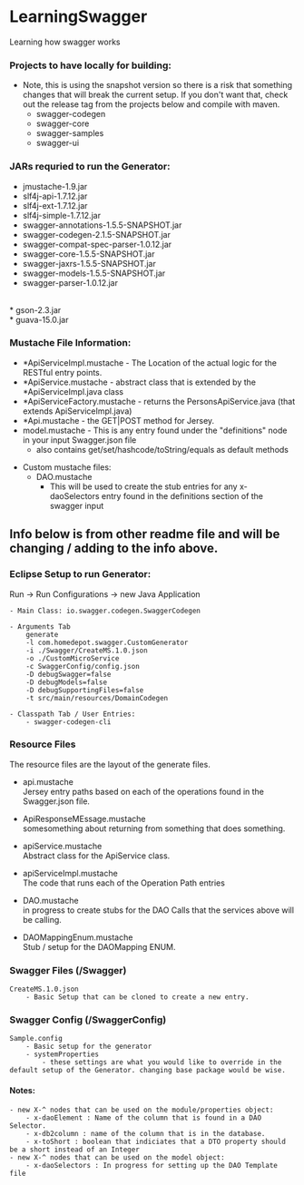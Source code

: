 # LearningSwagger
Learning how swagger works

### Projects to have locally for building:
- Note, this is using the snapshot version so there is a risk that something changes that will break the current setup. If you don't want that, check out the release tag from the projects below and compile with maven.<br>
	- swagger-codegen<br>
	- swagger-core<br>
	- swagger-samples<br>
	- swagger-ui<br>


### JARs requried to run the Generator:
* jmustache-1.9.jar<br>
* slf4j-api-1.7.12.jar<br>
* slf4j-ext-1.7.12.jar<br>
* slf4j-simple-1.7.12.jar<br>
* swagger-annotations-1.5.5-SNAPSHOT.jar<br>
* swagger-codegen-2.1.5-SNAPSHOT.jar<br>
* swagger-compat-spec-parser-1.0.12.jar<br>
* swagger-core-1.5.5-SNAPSHOT.jar<br>
* swagger-jaxrs-1.5.5-SNAPSHOT.jar<br>
* swagger-models-1.5.5-SNAPSHOT.jar<br>
* swagger-parser-1.0.12.jar<br>
<br>
* gson-2.3.jar<br>
* guava-15.0.jar<br>


### Mustache File Information:
- \*ApiServiceImpl.mustache - The Location of the actual logic for the RESTful entry points.<br>
- \*ApiService.mustache - abstract class that is extended by the *ApiServiceImpl.java class<br>
- \*ApiServiceFactory.mustache - returns the PersonsApiService.java (that extends ApiServiceImpl.java)<br>
- \*Api.mustache - the GET|POST method for Jersey.<br>
- model.mustache - This is any entry found under the "definitions" node in your input Swagger.json file<br> 
	- also contains get/set/hashcode/toString/equals as default methods

* Custom mustache files:<br>
	- DAO.mustache<br>
		- This will be used to create the stub entries for any x-daoSelectors entry found in the definitions section of the swagger input<br>


## Info below is from other readme file and will be changing / adding to the info above. 

			
### Eclipse Setup to run Generator:
Run -> Run Configurations -> new Java Application

	- Main Class: io.swagger.codegen.SwaggerCodegen
	
	- Arguments Tab
		generate
		-l com.homedepot.swagger.CustomGenerator 
		-i ./Swagger/CreateMS.1.0.json
		-o ./CustomMicroService
		-c SwaggerConfig/config.json
		-D debugSwagger=false
		-D debugModels=false
		-D debugSupportingFiles=false
		-t src/main/resources/DomainCodegen
		
	- Classpath Tab / User Entries:
		- swagger-codegen-cli
		

### Resource Files
The resource files are the layout of the generate files.<Br>

- api.mustache<Br>
	Jersey entry paths based on each of the operations found in the Swagger.json file.<Br>
	
- ApiResponseMEssage.mustache<Br>
	somesomething about returning from something that does something.<Br>
	
- apiService.mustache<Br>
	Abstract class for the ApiService class.<Br>
	
- apiServiceImpl.mustache<Br>
	The code that runs each of the Operation Path entries<Br>
	
- DAO.mustache<Br>
	in progress to create stubs for the DAO Calls that the services above will be calling.<Br>
	
- DAOMappingEnum.mustache<Br>
	Stub / setup for the DAOMapping ENUM.<Br>
	
### Swagger Files (/Swagger)<Br>
	CreateMS.1.0.json
		- Basic Setup that can be cloned to create a new entry.
		
### Swagger Config (/SwaggerConfig)
	Sample.config
		- Basic setup for the generator
		- systemProperties
			- these settings are what you would like to override in the default setup of the Generator. changing base package would be wise.
		
#### Notes:
	- new X-^ nodes that can be used on the module/properties object:
		- x-daoElement : Name of the column that is found in a DAO Selector.
		- x-db2column : name of the column that is in the database.
		- x-toShort : boolean that indiciates that a DTO property should be a short instead of an Integer
	- new X-^ nodes that can be used on the model object:
		- x-daoSelectors : In progress for setting up the DAO Template file
